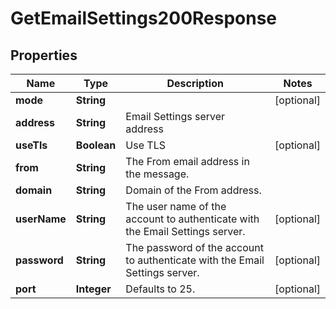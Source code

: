 

# GetEmailSettings200Response


## Properties

| Name | Type | Description | Notes |
|------------ | ------------- | ------------- | -------------|
|**mode** | **String** |  |  [optional] |
|**address** | **String** | Email Settings server address |  |
|**useTls** | **Boolean** | Use TLS |  [optional] |
|**from** | **String** | The From email address in the message. |  |
|**domain** | **String** | Domain of the From address. |  |
|**userName** | **String** | The user name of the account to authenticate with the Email Settings server. |  [optional] |
|**password** | **String** | The password of the account to authenticate with the Email Settings server. |  [optional] |
|**port** | **Integer** | Defaults to 25. |  [optional] |



